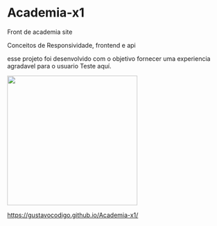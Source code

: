 # Academia-x1
Front de academia site

Conceitos de Responsividade, frontend e api

esse projeto foi desenvolvido com o objetivo fornecer uma experiencia agradavel para o usuario
Teste aquí.

<img width=300 src="https://github.com/gustavocodigo/Academia-x1/assets/108258194/7a01bd50-7446-4e01-9dae-54409fbe3cf0">

https://gustavocodigo.github.io/Academia-x1/
